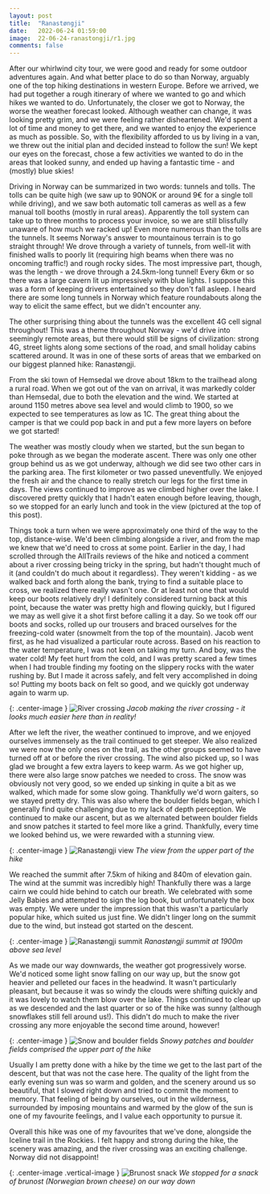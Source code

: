 ```yaml
---
layout: post
title:  "Ranastøngji"
date:   2022-06-24 01:59:00
image:  22-06-24-ranastongji/r1.jpg
comments: false
---
```


After our whirlwind city tour, we were good and ready for some outdoor adventures again. And what better place to do so than Norway, arguably one of the top hiking destinations in western Europe. Before we arrived, we had put together a rough itinerary of where we wanted to go and which hikes we wanted to do. Unfortunately, the closer we got to Norway, the worse the weather forecast looked. Although weather can change, it was looking pretty grim, and we were feeling rather disheartened. We'd spent a lot of time and money to get there, and we wanted to enjoy the experience as much as possible. So, with the flexibility afforded to us by living in a van, we threw out the initial plan and decided instead to follow the sun! We kept our eyes on the forecast, chose a few activities we wanted to do in the areas that looked sunny, and ended up having a fantastic time - and (mostly) blue skies!

Driving in Norway can be summarized in two words: tunnels and tolls. The tolls can be quite high (we saw up to 90NOK or around 9€ for a single toll while driving), and we saw both automatic toll cameras as well as a few manual toll booths (mostly in rural areas). Apparently the toll system can take up to three months to process your invoice, so we are still blissfully unaware of how much we racked up! Even more numerous than the tolls are the tunnels. It seems Norway's answer to mountainous terrain is to go straight through! We drove through a variety of tunnels, from well-lit with finished walls to poorly lit (requiring high beams when there was no oncoming traffic!) and rough rocky sides. The most impressive part, though, was the length - we drove through a 24.5km-long tunnel! Every 6km or so there was a large cavern lit up impressively with blue lights. I suppose this was a form of keeping drivers entertained so they don't fall asleep. I heard there are some long tunnels in Norway which feature roundabouts along the way to elicit the same effect, but we didn't encounter any.

The other surprising thing about the tunnels was the excellent 4G cell signal throughout! This was a theme throughout Norway - we'd drive into seemingly remote areas, but there would still be signs of civilization: strong 4G, street lights along some sections of the road, and small holiday cabins scattered around. It was in one of these sorts of areas that we embarked on our biggest planned hike: Ranastøngji.

From the ski town of Hemsedal we drove about 18km to the trailhead along a rural road. When we got out of the van on arrival, it was markedly colder than Hemsedal, due to both the elevation and the wind. We started at around 1150 metres above sea level and would climb to 1900, so we expected to see temperatures as low as 1C. The great thing about the camper is that we could pop back in and put a few more layers on before we got started!

The weather was mostly cloudy when we started, but the sun began to poke through as we began the moderate ascent. There was only one other group behind us as we got underway, although we did see two other cars in the parking area. The first kilometer or two passed uneventfully. We enjoyed the fresh air and the chance to really stretch our legs for the first time in days. The views continued to improve as we climbed higher over the lake. I discovered pretty quickly that I hadn't eaten enough before leaving, though, so we stopped for an early lunch and took in the view (pictured at the top of this post).

Things took a turn when we were approximately one third of the way to the top, distance-wise. We'd been climbing alongside a river, and from the map we knew that we'd need to cross at some point. Earlier in the day, I had scrolled through the AllTrails reviews of the hike and noticed a comment about a river crossing being tricky in the spring, but hadn't thought much of it (and couldn't do much about it regardless). They weren't kidding - as we walked back and forth along the bank, trying to find a suitable place to cross, we realized there really wasn't one. Or at least not one that would keep our boots relatively dry! I definitely considered turning back at this point, because the water was pretty high and flowing quickly, but I figured we may as well give it a shot first before calling it a day. So we took off our boots and socks, rolled up our trousers and braced ourselves for the freezing-cold water (snowmelt from the top of the mountain). Jacob went first, as he had visualized a particular route across. Based on his reaction to the water temperature, I was not keen on taking my turn. And boy, was the water cold! My feet hurt from the cold, and I was pretty scared a few times when I had trouble finding my footing on the slippery rocks with the water rushing by. But I made it across safely, and felt very accomplished in doing so! Putting my boots back on felt so good, and we quickly got underway again to warm up.

{: .center-image }
![River crossing]({{site.baseurl}}/images/22-06-24-ranastongji/river.jpg "River crossing")
*Jacob making the river crossing - it looks much easier here than in reality!*

After we left the river, the weather continued to improve, and we enjoyed ourselves immensely as the trail continued to get steeper. We also realized we were now the only ones on the trail, as the other groups seemed to have turned off at or before the river crossing. The wind also picked up, so I was glad we brought a few extra layers to keep warm. As we got higher up, there were also large snow patches we needed to cross. The snow was obviously not very good, so we ended up sinking in quite a bit as we walked, which made for some slow going. Thankfully we'd worn gaiters, so we stayed pretty dry. This was also where the boulder fields began, which I generally find quite challenging due to my lack of depth perception. We continued to make our ascent, but as we alternated between boulder fields and snow patches it started to feel more like a grind. Thankfully, every time we looked behind us, we were rewarded with a stunning view.

{: .center-image }
![Ranastøngji view]({{site.baseurl}}/images/22-06-24-ranastongji/r2.jpg "Ranastøngji view")
*The view from the upper part of the hike*

We reached the summit after 7.5km of hiking and 840m of elevation gain. The wind at the summit was incredibly high! Thankfully there was a large cairn we could hide behind to catch our breath. We celebrated with some Jelly Babies and attempted to sign the log book, but unfortunately the box was empty. We were under the impression that this wasn't a particularly popular hike, which suited us just fine. We didn't linger long on the summit due to the wind, but instead got started on the descent.

{: .center-image }
![Ranastøngji summit]({{site.baseurl}}/images/22-06-24-ranastongji/summit.jpg "Ranastøngji summit")
*Ranastøngji summit at 1900m above sea level*

As we made our way downwards, the weather got progressively worse. We'd noticed some light snow falling on our way up, but the snow got heavier and pelleted our faces in the headwind. It wasn't particularly pleasant, but because it was so windy the clouds were shifting quickly and it was lovely to watch them blow over the lake. Things continued to clear up as we descended and the last quarter or so of the hike was sunny (although snowflakes still fell around us!). This didn't do much to make the river crossing any more enjoyable the second time around, however!

{: .center-image }
![Snow and boulder fields]({{site.baseurl}}/images/22-06-24-ranastongji/snow.jpg "Snow and boulder fields")
*Snowy patches and boulder fields comprised the upper part of the hike*

Usually I am pretty done with a hike by the time we get to the last part of the descent, but that was not the case here. The quality of the light from the early evening sun was so warm and golden, and the scenery around us so beautiful, that I slowed right down and tried to commit the moment to memory. That feeling of being by ourselves, out in the wilderness, surrounded by imposing mountains and warmed by the glow of the sun is one of my favourite feelings, and I value each opportunity to pursue it.

Overall this hike was one of my favourites that we've done, alongside the Iceline trail in the Rockies. I felt happy and strong during the hike, the scenery was amazing, and the river crossing was an exciting challenge. Norway did not disappoint!

{: .center-image .vertical-image }
![Brunost snack]({{site.baseurl}}/images/22-06-24-ranastongji/brunost.jpg "Brunost snack")
*We stopped for a snack of brunost (Norwegian brown cheese) on our way down*